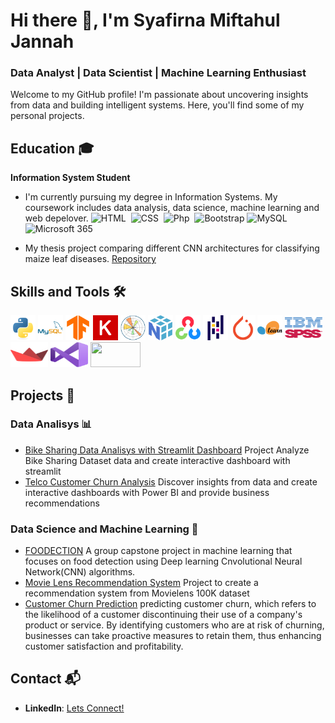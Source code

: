 # Hi there 👋, I'm Syafirna Miftahul Jannah

### Data Analyst | Data Scientist | Machine Learning Enthusiast

Welcome to my GitHub profile! I'm passionate about uncovering insights from data and building intelligent systems. Here, you'll find some of my personal projects.

## Education 🎓
**Information System Student**
* I'm currently pursuing my degree in Information Systems. My coursework includes data analysis, data science, machine learning and web depelover.
![HTML](https://img.shields.io/badge/-HTML-0D1117?style=flat&logo=HTML5)&nbsp;
![CSS](https://img.shields.io/badge/-CSS-0D1117?style=flat&logo=CSS3&logoColor=1572B6)&nbsp;
![Php](https://img.shields.io/badge/-Php-0D1117?style=flat&logo=php)&nbsp;
![Bootstrap](https://img.shields.io/badge/-Bootstrap-0D1117?style=flat&logo=bootstrap)
![MySQL](https://img.shields.io/badge/-MySQL-0D1117?style=flat&logo=mysql)
![Microsoft 365](https://img.shields.io/badge/-Microsoft%20Office-0D1117?style=flat&logo=microsoft-office)

* My thesis project comparing different CNN architectures for classifying maize leaf diseases. [Repository](https://github.com/Smjfirna/Arsitektur-Compration)

## Skills and Tools 🛠️

<img src="https://raw.githubusercontent.com/devicons/devicon/master/icons/python/python-original.svg" alt="Python" width="40" height="40"> <img src="https://raw.githubusercontent.com/devicons/devicon/master/icons/mysql/mysql-original-wordmark.svg" alt="MySQL" width="40" height="40"> 
<img src="https://raw.githubusercontent.com/devicons/devicon/master/icons/tensorflow/tensorflow-original.svg" alt="Tensorflow" width="40" height="40"> 
<img src="https://raw.githubusercontent.com/devicons/devicon/master/icons/keras/keras-original.svg" alt="Keras" width="40" height="40"> <img src="https://raw.githubusercontent.com/devicons/devicon/master/icons/matplotlib/matplotlib-original.svg" alt="Matplotlib" width="40" height="40"> 
<img src="https://raw.githubusercontent.com/devicons/devicon/master/icons/numpy/numpy-original.svg" alt="Numpy" width="40" height="40"> 
<img src="https://raw.githubusercontent.com/devicons/devicon/master/icons/opencv/opencv-original.svg" alt="OpenCV" width="40" height="40"> 
<img src="https://raw.githubusercontent.com/devicons/devicon/master/icons/pandas/pandas-original.svg" alt="Pandas" width="40" height="40"> 
<img src="https://raw.githubusercontent.com/devicons/devicon/master/icons/pytorch/pytorch-original.svg" alt="PyTorch" width="40" height="40"> 
<img src="https://raw.githubusercontent.com/devicons/devicon/master/icons/scikitlearn/scikitlearn-original.svg" alt="scikit-learn" width="40" height="40">
<img src="https://raw.githubusercontent.com/devicons/devicon/6910f0503efdd315c8f9b858234310c06e04d9c0/icons/spss/spss-original.svg" alt="spss" width="60" height="40">
<img src="https://raw.githubusercontent.com/devicons/devicon/6910f0503efdd315c8f9b858234310c06e04d9c0/icons/streamlit/streamlit-original.svg" alt="streamlit" width="60" height="40">
<img src="https://raw.githubusercontent.com/devicons/devicon/6910f0503efdd315c8f9b858234310c06e04d9c0/icons/visualstudio/visualstudio-original.svg" width="60" height="40">
<img src="https://img.shields.io/badge/-Google%20Colab-0D1117?style=flat&logo=google-colab" width="80" height="40">

## Projects 🚀

### Data Analisys 📊
* [Bike Sharing Data Analisys with Streamlit Dashboard](https://github.com/Smjfirna/Bike-Sharing-Data-Analisys) Project Analyze Bike Sharing Dataset data and create interactive dashboard with streamlit
* [Telco Customer Churn Analysis](https://github.com/Smjfirna/Customer_Churn_Analysis) Discover insights from data and create interactive dashboards with Power BI and provide business recommendations

### Data Science and Machine Learning 🤖
* [FOODECTION](https://github.com/hildazaqya/project-capstone) A group capstone project in machine learning that focuses on food detection using Deep learning Cnvolutional Neural Network(CNN) algorithms.
* [Movie Lens Recommendation System](https://github.com/Smjfirna/Movie_recommendation-system) Project to create a recommendation system from Movielens 100K dataset
* [Customer Churn Prediction](https://github.com/Smjfirna/Customer-churn-prediction) predicting customer churn, which refers to the likelihood of a customer discontinuing their use of a company's product or service. By identifying customers who are at risk of churning, businesses can take proactive measures to retain them, thus enhancing customer satisfaction and profitability.

## Contact 📬
- **LinkedIn**: [Lets Connect!](https://www.linkedin.com/in/syafirnamiftahuljannah/)

